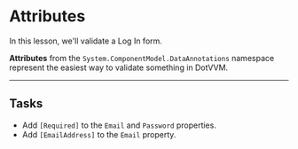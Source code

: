 ﻿---
Title: Attributes
Moniker: attributes
CodeTask:
    Path: 10_attributes.csharp.csx
    Default: LogInViewModel_10.cs
    Correct: LogInViewModel_20.cs
    Dependencies: 
        - .solution/LogIn/AccountService.cs
---

# Attributes

In this lesson, we'll validate a Log In form.

__Attributes__ from the `System.ComponentModel.DataAnnotations` namespace represent the easiest way to validate something in DotVVM.

---

## Tasks

- Add `[Required]` to the `Email` and `Password` properties.
- Add `[EmailAddress]` to the `Email` property.